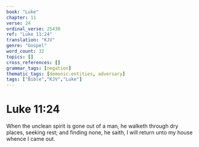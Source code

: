 ```yaml
---
book: "Luke"
chapter: 11
verse: 24
ordinal_verse: 25430
ref: "Luke 11:24"
translation: "KJV"
genre: "Gospel"
word_count: 32
topics: []
cross_references: []
grammar_tags: [negation]
thematic_tags: [demonic-entities, adversary]
tags: ["Bible","KJV","Luke"]
---
```


# Luke 11:24

When the unclean spirit is gone out of a man, he walketh through dry places, seeking rest; and finding none, he saith, I will return unto my house whence I came out.
